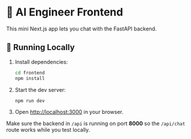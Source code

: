 # 🎨 AI Engineer Frontend

This mini Next.js app lets you chat with the FastAPI backend.

## 🚀 Running Locally

1. Install dependencies:
   ```bash
   cd frontend
   npm install
   ```
2. Start the dev server:
   ```bash
   npm run dev
   ```
3. Open [http://localhost:3000](http://localhost:3000) in your browser.

Make sure the backend in `/api` is running on port **8000** so the `/api/chat` route works while you test locally.
